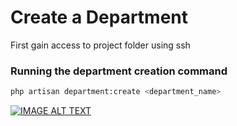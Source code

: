 # Create a Department

First gain access to project folder using ssh

### Running the department creation command

```bash
php artisan department:create <department_name>
```

[![IMAGE ALT TEXT](https://www.talent-100.com.au/wordpress/wp-content/uploads/2016/08/video-placeholder.jpg)](/docss/department/department-create.mp4 "Video Title")


